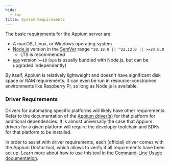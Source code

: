 ```yaml
---
hide:
  - toc
title: System Requirements
---
```


The basic requirements for the Appium server are:

- A macOS, Linux, or Windows operating system
- [Node.js](https://nodejs.org) version in the [SemVer](https://semver.org) range `^20.19.0 || ^22.12.0 || >=24.0.0`
  - LTS is recommended
- [`npm`](https://npmjs.com) version `>=10` (`npm` is usually bundled with Node.js, but can be upgraded
  independently)

By itself, Appium is relatively lightweight and doesn't have significant disk space or RAM
requirements. It can even be run in resource-constrained environments like Raspberry Pi, so long as
Node.js is available.

### Driver Requirements

Drivers for automating specific platforms will likely have other requirements. Refer to the
documentation of the [Appium driver(s)](../ecosystem/drivers.md) for that platform for additional
dependencies. It is almost universally the case that Appium drivers for a given platform will
require the developer toolchain and SDKs for that platform to be installed.

In order to assist with driver requirements, each (official) driver comes with the Appium Doctor tool,
which allows to verify if all requirements have been set up. Learn more about how to use this tool in
the [Command-Line Usage documentation](../cli/extensions.md#doctor).

